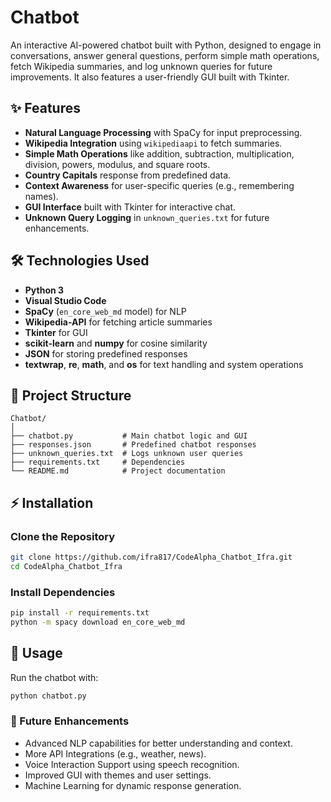 # Chatbot

An interactive AI-powered chatbot built with Python, designed to engage in conversations, answer general questions, perform simple math operations, fetch Wikipedia summaries, and log unknown queries for future improvements. It also features a user-friendly GUI built with Tkinter.

## ✨ Features

- **Natural Language Processing** with SpaCy for input preprocessing.
- **Wikipedia Integration** using `wikipediaapi` to fetch summaries.
- **Simple Math Operations** like addition, subtraction, multiplication, division, powers, modulus, and square roots.
- **Country Capitals** response from predefined data.
- **Context Awareness** for user-specific queries (e.g., remembering names).
- **GUI Interface** built with Tkinter for interactive chat.
- **Unknown Query Logging** in `unknown_queries.txt` for future enhancements.

## 🛠 Technologies Used

- **Python 3**
- **Visual Studio Code**
- **SpaCy** (`en_core_web_md` model) for NLP
- **Wikipedia-API** for fetching article summaries
- **Tkinter** for GUI
- **scikit-learn** and **numpy** for cosine similarity
- **JSON** for storing predefined responses
- **textwrap**, **re**, **math**, and **os** for text handling and system operations

## 📁 Project Structure

```plaintext
Chatbot/
│
├── chatbot.py           # Main chatbot logic and GUI
├── responses.json       # Predefined chatbot responses
├── unknown_queries.txt  # Logs unknown user queries
├── requirements.txt     # Dependencies
└── README.md            # Project documentation
```

## ⚡ Installation

### Clone the Repository

```bash
git clone https://github.com/ifra817/CodeAlpha_Chatbot_Ifra.git
cd CodeAlpha_Chatbot_Ifra
```

### Install Dependencies

```bash
pip install -r requirements.txt
python -m spacy download en_core_web_md
```

## 🚀 Usage

Run the chatbot with:

```bash
python chatbot.py
```

### 📌 Future Enhancements
- Advanced NLP capabilities for better understanding and context.
- More API Integrations (e.g., weather, news).
- Voice Interaction Support using speech recognition.
- Improved GUI with themes and user settings.
- Machine Learning for dynamic response generation.


